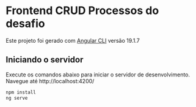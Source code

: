 # Frontend CRUD Processos do desafio
Este projeto foi gerado com [Angular CLI](https://github.com/angular/angular-cli) versão 19.1.7

## Iniciando o servidor

Execute os comandos abaixo para iniciar o servidor de desenvolvimento. Navegue até http://localhost:4200/

```bash
npm install
ng serve
